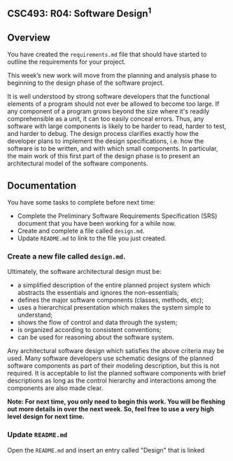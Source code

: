 ## CSC493: R04: Software Design<sup>1</sup>

## Overview
You have created the <code>requirements.md</code> file that should have started to outline the requirements for your project.

This week’s new work will move from the planning and analysis phase to beginning to the design phase of the software project.

It is well understood by strong software developers that the functional elements of a program should not
ever be allowed to become too large. If any component of a program grows beyond the size where it's
readily comprehensible as a unit, it can too easily conceal errors. Thus, any software with large
components is likely to be harder to read, harder to test, and harder to debug. The design process
clarifies exactly how the developer plans to implement the design specifications, i.e. how the software is
to be written, and with which small components. In particular, the main work of this first part of the
design phase is to present an architectural model of the software components.

## Documentation

You have some tasks to complete before next time:
- Complete the Preliminary Software Requirements Specification (SRS) document that you have been working for a while now.
- Create and complete a file called <code>design.md</code>.
- Update <code>README.md</code> to link to the file you just created.

### Create a new file called <code>design.md</code>.

Ultimately, the software architectural design must be:

- a simplified description of the entire planned project system which abstracts the essentials and ignores the non-essentials;
- defines the major software components (classes, methods, etc);
- uses a hierarchical presentation which makes the system simple to understand;
- shows the flow of control and data through the system;
- is organized according to consistent conventions;
- can be used for reasoning about the software system.

Any architectural software design which satisfies the above criteria may be used. Many
software developers use schematic designs of the planned software components as part of
their modeling description, but this is not required. It is acceptable to list the planned
software components with brief descriptions as long as the control hierarchy and
interactions among the components are also made clear.

**Note: For next time, you only need to begin this work. You will be fleshing out more details in over the next week.
So, feel free to use a very high level design for next time.**

### Update <code>README.md</code>

Open the <code>README.md</code> and insert an entry called "Design" that is linked 
